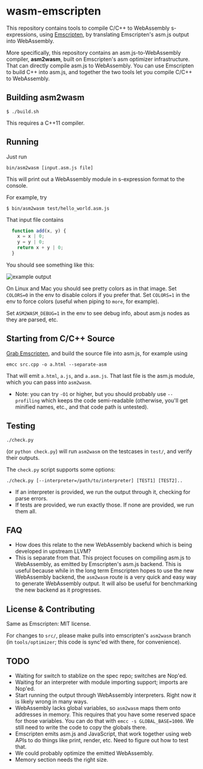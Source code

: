 # wasm-emscripten

This repository contains tools to compile C/C++ to WebAssembly s-expressions, using [Emscripten](http://emscripten.org/), by translating Emscripten's asm.js output into WebAssembly.

More specifically, this repository contains an asm.js-to-WebAssembly compiler, **asm2wasm**, built on Emscripten's asm optimizer infrastructure. That can directly compile asm.js to WebAssembly. You can use Emscripten to build C++ into asm.js, and together the two tools let you compile C/C++ to WebAssembly.

## Building asm2wasm

```
$ ./build.sh
```

This requires a C++11 compiler.

## Running

Just run

```
bin/asm2wasm [input.asm.js file]
```

This will print out a WebAssembly module in s-expression format to the console.

For example, try

```
$ bin/asm2wasm test/hello_world.asm.js
```

That input file contains

```javascript
  function add(x, y) {
    x = x | 0;
    y = y | 0;
    return x + y | 0;
  }
```

You should see something like this:

![example output](https://raw.github.com/WebAssembly/wasm-emscripten/master/media/example.png)

On Linux and Mac you should see pretty colors as in that image. Set `COLORS=0` in the env to disable colors if you prefer that. Set `COLORS=1` in the env to force colors (useful when piping to `more`, for example).

Set `ASM2WASM_DEBUG=1` in the env to see debug info, about asm.js nodes as they are parsed, etc.

## Starting from C/C++ Source

[Grab Emscripten](http://kripken.github.io/emscripten-site/docs/getting_started/downloads.html), and build the source file into asm.js, for example using

```
emcc src.cpp -o a.html --separate-asm
```

That will emit `a.html`, `a.js`, and `a.asm.js`. That last file is the asm.js module, which you can pass into `asm2wasm`.

 * Note: you can try `-O1` or higher, but you should probably use `--profiling` which keeps the code semi-readable (otherwise, you'll get minified names, etc., and that code path is untested).

## Testing

```
./check.py
```

(or `python check.py`) will run `asm2wasm` on the testcases in `test/`, and verify their outputs.

The `check.py` script supports some options:

```
./check.py [--interpreter=/path/to/interpreter] [TEST1] [TEST2]..
```

 * If an interpreter is provided, we run the output through it, checking for parse errors.
 * If tests are provided, we run exactly those. If none are provided, we run them all.

## FAQ

 * How does this relate to the new WebAssembly backend which is being developed in upstream LLVM?
  * This is separate from that. This project focuses on compiling asm.js to WebAssembly, as emitted by Emscripten's asm.js backend. This is useful because while in the long term Emscripten hopes to use the new WebAssembly backend, the `asm2wasm` route is a very quick and easy way to generate WebAssembly output. It will also be useful for benchmarking the new backend as it progresses.

## License & Contributing

Same as Emscripten: MIT license.

For changes to `src/`, please make pulls into emscripten's `asm2wasm` branch (in `tools/optimizer`; this code is sync'ed with there, for convenience).

## TODO

 * Waiting for switch to stablize on the spec repo; switches are Nop'ed.
 * Waiting for an interpreter with module importing support; imports are Nop'ed.
 * Start running the output through WebAssembly interpreters. Right now it is likely wrong in many ways.
 * WebAssembly lacks global variables, so `asm2wasm` maps them onto addresses in memory. This requires that you have some reserved space for those variables. You can do that with `emcc -s GLOBAL_BASE=1000`. We still need to write the code to copy the globals there.
 * Emscripten emits asm.js and JavaScript, that work together using web APIs to do things like print, render, etc. Need to figure out how to test that.
 * We could probably optimize the emitted WebAssembly.
 * Memory section needs the right size.

